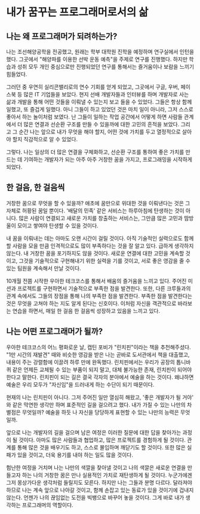 # 내가 꿈꾸는 프로그래머로서의 삶



## 나는 왜 프로그래머가 되려하는가?

나는 조선해양공학을 전공했고, 원래는 학부 대학원 진학을 예정하며 연구실에서 인턴을 했다. 그곳에서 "해양파를 이용한 선박 운동 예측"을 주제로 연구를 진행했다. 하지만 학습과 성취 모두 개인 중심으로만 진행되었던 연구를 통해서는 즐거움이나 보람을 느끼기 힘들었다.

그러던 중 우연히 실리콘밸리로의 연수 기회를 얻게 되었고, 그곳에서 구글, 우버, 페이스북 등 많은 IT 기업들을 보았다. 현지 선배 개발자들과 인터뷰를 하며 개발자로 사는 삶과 개발을 통해 어떤 것들을 이뤄낼 수 있는지 보고 들을 수 있었다. 그들은 항상 함께 일했고, 또 즐겁게 일했다. 아니 그들이 하고 있었던 것은 마치 일이 아니라, 그저 스스로 좋아서 하는 놀이처럼 보였다. 난 그들이 일하는 작업 공간에서 어떻게 하면 사람들 관계에서 더 많은 연결과 선순환 구조를 만들 수 있을까에 대한 고민의 흔적을 보았다.
그리고 그 순간 나는 앞으로 내가 무엇을 해야 할지, 어떤 것에 가치를 두고 열정적으로 살아야 할지 직감적으로 알 수 있었다.

그렇다. 나는 일상의 더 많은 연결을 구체화하고, 선순환 구조를 통하여 좋은 가치를 만드는 데 기여하는 개발자가 되는 아주 아주 거창한 꿈을 가지고, 프로그래밍을 시작하게 되었다.



##  한 걸음, 한 걸음씩

거창한 꿈으로 무엇을 할 수 있을까? 애초에 꿈만으로 위대한 것을 이뤄낸다는 것은 그 자체로 허황된 꿈일 뿐이다. '배달의 민족' 같은 서비스는 하루아침에 탄생하는 것이 아니다. 많은 사람이 연결되고 새로운 가치를 창출하는 서비스는, 그만큼 많은 고민과 땀방울이 모이고 쌓여야 탄생할 수 있을 것이다.

내 꿈을 이뤄내는 데는 아마도 오랜 시간이 걸릴 것이다. 아직 기술적인 실력으로도 함께할 사람을 모을 만큼 인격적으로도 많이 부족하다는 것을 잘 알고 있다.
급하게 생각하지 않는다. 내 거창한 꿈을 포기하지도 않을 것이다. 새로운 연결에 대한 고민을 계속할 것이고, 그것을 기술적으로 구현해내기 위한 실력을 기를 것이고, 서로 좋은 영감을 줄 수 있는 팀원을 계속해서 만날 것이다.

10개월 전쯤 시작한 우아한 테크코스를 통해서 배움의 즐거움을 느끼고 있다. 
주어진 미션과 프로젝트를 구현하면서 기술적으로 부족한 점을 발견한다. 또한, 다른 크루들과의 관계 속에서도 그들의 장점을 통해 나의 부족한 점을 발견한다. 부족한 점을 발견한다는 것은 무엇을 고쳐야 하는 지도 알게 된다는 신호이다. 이처럼 자신을 객관적으로 바라보는 연습을 하면서, 매일 한 걸음 한 걸음씩 성장하고 있음을 느끼고 있다.



## 나는 어떤 프로그래머가 될까?

우아한 테크코스의 어느 평화로운 날, 캡틴 포비가 "린치핀"이라는 책을 추천해주셨다.
"1만 시간의 재발견" 때와 비슷한 영감을 받은 나는 곧바로 도서관에서 책을 대출했고, 내용이 주는 강렬함에 이끌려 하루 만에 완독했다.
린치핀에서는 우리가 공장의 톱니바퀴 같은 언제든 교체될 수 있는 부품이 되지 말고, 대체 불가능한 존재, 린치핀이 되어야 한다고 말한다. 린치핀이 되는 길은 결국 각자의 분야에서 예술을 하는 것이다. 왜냐하면 예술은 우리 모두가 "자신임"을 드러내게 하는 수단이 되기 때문이다. 

현재의 나는 린치핀이 아니다. 그저 주어진 일만 열심히 해왔고, '좋은 개발자가 될 거야' 와 같은 막연한 생각만 하며 표준적인 길을 걸으려고 했다.
내가 가질 수 있는 나만의 차별점은 무엇일까? 예술을 하듯 나 자신을 당당하게 표현할 수 있는 나만의 능력은 무엇일까.

앞으로 나는 개발자의 길을 걸으며 남은 여정은 이러한 질문에 대한 답을 찾아가는 과정이 될 것이다. 아마도 많은 사람들과 협업하고, 많은 프로젝트를 경험하게 될 것이다.
관계를 통해 많은 것을 배우기도 하고, 스스로 몰입하며 깨닫기도 할 것이다.
또한 많은 실패가 있을 것이고, 더욱 용기를 내야 하는 일도 많을 것이다.

험난한 여정을 거치며 나는 나만의 색깔을 찾아낼 것이고 나의 색깔은 새로운 연결을 만들고자 하는 나의 거창한 꿈은 만나 실용적인 가치로 재탄생하게 될 것이다. 
누군가에겐 그저 몽상가다운 생각처럼 들릴지도 모른다.
하지만 나는 그들과 분명 다르다. 달라져야 하므로 나는 계속 앞으로 나아갈 것이고, 함께 손잡고 있는 동료가 있을 것이기에 겁내지 않는다. 언젠가 나의 끊임없는 도전을 빅뱅으로 바꾸어 놓을 것이다. 그게 바로 내가 생각하는 프로그래머의 역할이다.